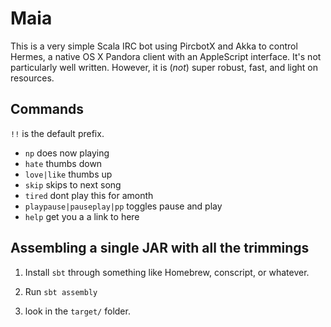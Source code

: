 # Maia

This is a very simple Scala IRC bot using PircbotX and Akka to control Hermes, a native OS X Pandora client with an AppleScript interface. It's not particularly well written. However, it is (*not*) super robust, fast, and light on resources.

## Commands

`!!` is the default prefix.

* `np` does now playing
* `hate` thumbs down
* `love|like` thumbs up
* `skip` skips to next song
* `tired` dont play this for amonth
* `playpause|pauseplay|pp` toggles pause and play
* `help` get you a a link to here

## Assembling a single JAR with all the trimmings

1. Install `sbt` through something like Homebrew, conscript, or whatever.

2. Run `sbt assembly`

3. look in the `target/` folder.

